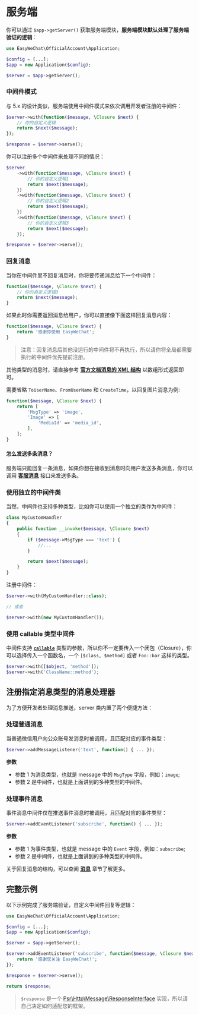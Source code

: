 # 服务端

你可以通过 `$app->getServer()` 获取服务端模块，**服务端模块默认处理了服务端验证的逻辑**：

```php
use EasyWeChat\OfficialAccount\Application;

$config = [...];
$app = new Application($config);

$server = $app->getServer();
```

### 中间件模式

与 5.x 的设计类似，服务端使用中间件模式来依次调用开发者注册的中间件：

```php
$server->with(function($message, \Closure $next) {
    // 你的自定义逻辑
    return $next($message);
});

$response = $server->serve();
```

你可以注册多个中间件来处理不同的情况：

```php
$server
    ->with(function($message, \Closure $next) {
        // 你的自定义逻辑1
        return $next($message);
    })
    ->with(function($message, \Closure $next) {
        // 你的自定义逻辑2
        return $next($message);
    })
    ->with(function($message, \Closure $next) {
        // 你的自定义逻辑3
        return $next($message);
    });

$response = $server->serve();
```

### 回复消息

当你在中间件里不回复消息时，你将要传递消息给下一个中间件：

```php
function($message, \Closure $next) {
    // 你的自定义逻辑3
    return $next($message);
}
```

如果此时你需要返回消息给用户，你可以直接像下面这样回复消息内容：

```php
function($message, \Closure $next) {
    return '感谢你使用 EasyWeChat';
}
```

> 注意：回复消息后其他没运行的中间件将不再执行，所以请你将全局都需要执行的中间件优先提前注册。

其他类型的消息时，请直接参考 **[官方文档消息的 XML 结构](https://developers.weixin.qq.com/doc/offiaccount/Message_Management/Passive_user_reply_message.html)** 以数组形式返回即可。

需要省略 `ToUserName`、`FromUserName` 和 `CreateTime`，以回复图片消息为例:

```php
function($message, \Closure $next) {
    return [
        'MsgType' => 'image',
        'Image' => [
            'MediaId' => 'media_id',
        ],
    ];
}
```

#### 怎么发送多条消息？

服务端只能回复一条消息，如果你想在接收到消息时向用户发送多条消息，你可以调用 **[客服消息](https://developers.weixin.qq.com/doc/offiaccount/Message_Management/Service_Center_messages.html)** 接口来发送多条。

### 使用独立的中间件类

当然，中间件也支持多种类型，比如你可以使用一个独立的类作为中间件：

```php
class MyCustomHandler
{
    public function __invoke($message, \Closure $next)
    {
        if ($message->MsgType === 'text') {
            //...
        }

        return $next($message);
    }
}
```

注册中间件：

```php
$server->with(MyCustomHandler::class);

// 或者

$server->with(new MyCustomHandler());
```

### 使用 callable 类型中间件

中间件支持 **[`callable`](http://php.net/manual/zh/language.types.callable.php)** 类型的参数，所以你不一定要传入一个闭包（Closure），你可以选择传入一个函数名，一个 `[$class, $method]` 或者 `Foo::bar` 这样的类型。

```php
$server->with([$object, 'method']);
$server->with('ClassName::method');
```

## 注册指定消息类型的消息处理器

为了方便开发者处理消息推送，server 类内置了两个便捷方法：

### 处理普通消息

当普通微信用户向公众账号发消息时被调用，且匹配对应的事件类型：

```php
$server->addMessageListener('text', function() { ... });
```

**参数**

- 参数 1 为消息类型，也就是 message 中的 `MsgType` 字段，例如：`image`;
- 参数 2 是中间件，也就是上面讲到的多种类型的中间件。

### 处理事件消息

事件消息中间件仅在推送事件消息时被调用，且匹配对应的事件类型：

```php
$server->addEventListener('subscribe', function() { ... });
```

**参数**

- 参数 1 为事件类型，也就是 message 中的 `Event` 字段，例如：`subscribe`;
- 参数 2 是中间件，也就是上面讲到的多种类型的中间件。

关于回复消息的结构，可以查阅 **[消息](message.md)** 章节了解更多。

## 完整示例

以下示例完成了服务端验证，自定义中间件回复等逻辑：

```php
use EasyWeChat\OfficialAccount\Application;

$config = [...];
$app = new Application($config);

$server = $app->getServer();

$server->addEventListener('subscribe', function($message, \Closure $next) {
    return '感谢您关注 EasyWeChat!';
});

$response = $server->serve();

return $response;
```

> `$response` 是一个 [Psr\Http\Message\ResponseInterface](https://github.com/php-fig/http-message/blob/master/src/ResponseInterface.php) 实现，所以请自己决定如何适配您的框架。
